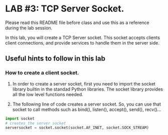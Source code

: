 # LAB #3: TCP Server Socket. 

Please read this README file before class and use this as a reference during the lab session. 

In this lab, you will create a TCP Server socket. This socket accepts clients client connections, and provide services
to handle them in the server side. 

## Useful hints to follow in this lab 

### How to create a client socket. 

1. In order to create a server socket, first you need to import the socket library builtin in the standad Python libraries.
The socket library provides all the low level functions needed.

2. The following line of code creates a server socket. So, you can use that socket to call 
methods such as bind(), listen(), accept(), send(), recv()...

```python
import socket 
# creates the server socket 
serversocket = socket.socket(socket.AF_INET, socket.SOCK_STREAM)
```

